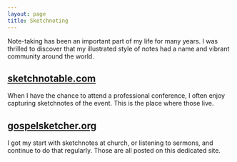 ```yaml
---
layout: page
title: Sketchnoting
---
```


Note-taking has been an important part of my life for many years. I was thrilled to discover that my illustrated style of notes had a name and vibrant community around the world.

## [sketchnotable.com](http://sketchnotable.com)

When I have the chance to attend a professional conference, I often enjoy capturing sketchnotes of the event. This is the place where those live.

## [gospelsketcher.org](http://gospelsketcher.org)

I got my start with sketchnotes at church, or listening to sermons, and continue to do that regularly. Those are all posted on this dedicated site.
